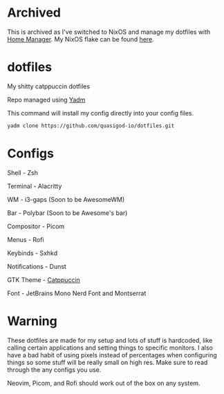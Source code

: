 # Archived
This is archived as I've switched to NixOS and manage my dotfiles with [Home Manager](https://github.com/nix-community/home-manager). My NixOS flake can be found [here](github.com/quasigod-io/nixconfig).


# dotfiles
My shitty catppuccin dotfiles

Repo managed using [Yadm](yadm.io/#)

This command will install my config directly into your config files.
``` sh
yadm clone https://github.com/quasigod-io/dotfiles.git
```

# Configs

Shell - Zsh

Terminal - Alacritty

WM - i3-gaps (Soon to be AwesomeWM)

Bar - Polybar (Soon to be Awesome's bar)

Compositor - Picom

Menus - Rofi

Keybinds - Sxhkd

Notifications - Dunst

GTK Theme - [Catppuccin](https://github.com/catppuccin/gtk)

Font - JetBrains Mono Nerd Font and Montserrat

# Warning

These dotfiles are made for my setup and lots of stuff is hardcoded, like calling certain applications and setting things to specific monitors. I also have a bad habit of using pixels instead of percentages when configuring things so some stuff will be really small on high res. Make sure to read through the any configs you use.

Neovim, Picom, and Rofi should work out of the box on any system.
